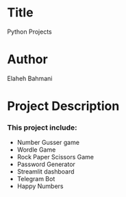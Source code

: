# Title
Python Projects

# Author
Elaheh Bahmani

# Project Description
### This project include:
- Number Gusser game
- Wordle Game
- Rock Paper Scissors Game
- Password Generator
- Streamlit dashboard
- Telegram Bot
- Happy Numbers
